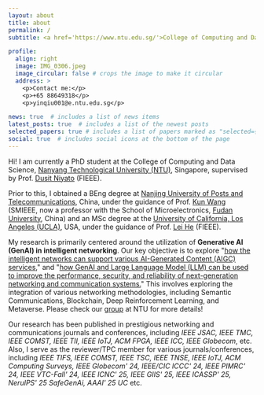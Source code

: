 ```yaml
---
layout: about
title: about
permalink: /
subtitle: <a href='https://www.ntu.edu.sg/'>College of Computing and Data Science, Nanyang Technological University, Singapore</a>.

profile:
  align: right
  image: IMG_0306.jpeg
  image_circular: false # crops the image to make it circular
  address: >
    <p>Contact me:</p>
    <p>+65 88649318</p>
    <p>yinqiu001@e.ntu.edu.sg</p>

news: true  # includes a list of news items
latest_posts: true  # includes a list of the newest posts
selected_papers: true # includes a list of papers marked as "selected={true}"
social: true  # includes social icons at the bottom of the page
---
```


Hi! I am currently a PhD student at the College of Computing and Data Science, [Nanyang Technological University (NTU)](https://www.ntu.edu.sg/), Singapore, supervised by Prof. [Dusit Niyato](https://personal.ntu.edu.sg/dniyato/) (FIEEE).

Prior to this, I obtained a BEng degree at [Nanjing University of Posts and Telecommunications](https://www.njupt.edu.cn/), China, under the guidance of Prof. [Kun Wang](http://eda.ee.ucla.edu/people/kun-wang/index.html) (SMIEEE, now a professor with the School of Microelectronics, [Fudan University](https://www.fudan.edu.cn/en/), China) and an MSc degree at the [University of California, Los Angeles (UCLA)](https://www.ucla.edu/), USA, under the guidance of Prof. [Lei He](http://eda.ee.ucla.edu/) (FIEEE).

My research is primarily centered around the utilization of **Generative AI (GenAI) in intelligent networking**. Our key objective is to explore "[how the intelligent networks can support various AI-Generated Content (AIGC) services]()," and "[how GenAI and Large Language Model (LLM) can be used to improve the performance, security, and reliability of next-generation networking and communication systems.]()" This involves exploring the integration of various networking methodologies, including Semantic Communications, Blockchain, Deep Reinforcement Learning, and Metaverse. Please check our [group](https://hongyangdu.github.io/GAINET/) at NTU for more details!

Our research has been published in prestigious networking and communications journals and conferences, including *IEEE JSAC, IEEE TMC, IEEE COMST, IEEE TII, IEEE IoTJ, ACM FPGA, IEEE ICC, IEEE Globecom*, etc. Also, I serve as the reviewer/TPC member for various journals/conferences, including *IEEE TIFS, IEEE COMST, IEEE TSC, IEEE TNSE, IEEE IoTJ, ACM Computing Surveys, IEEE Globecom' 24, IEEE/CIC ICCC' 24, IEEE PIMRC' 24, IEEE VTC-Fall' 24, IEEE ICNC' 25, IEEE GIIS' 25, IEEE ICASSP' 25, NeruIPS' 25 SafeGenAi, AAAI' 25 UC* etc.

